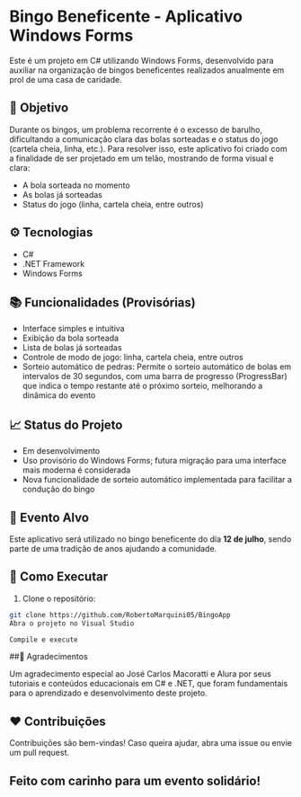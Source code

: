 # Bingo Beneficente - Aplicativo Windows Forms

Este é um projeto em C# utilizando Windows Forms, desenvolvido para auxiliar na organização de bingos beneficentes realizados anualmente em prol de uma casa de caridade.

## 🎉 Objetivo

Durante os bingos, um problema recorrente é o excesso de barulho, dificultando a comunicação clara das bolas sorteadas e o status do jogo (cartela cheia, linha, etc.). Para resolver isso, este aplicativo foi criado com a finalidade de ser projetado em um telão, mostrando de forma visual e clara:

- A bola sorteada no momento  
- As bolas já sorteadas  
- Status do jogo (linha, cartela cheia, entre outros)

## ⚙️ Tecnologias

- C#  
- .NET Framework  
- Windows Forms

## 📚 Funcionalidades (Provisórias)

- Interface simples e intuitiva  
- Exibição da bola sorteada  
- Lista de bolas já sorteadas  
- Controle de modo de jogo: linha, cartela cheia, entre outros
- Sorteio automático de pedras: Permite o sorteio automático de bolas em intervalos de 30 segundos, com uma barra de progresso (ProgressBar) que indica o tempo restante até o próximo sorteio, melhorando a dinâmica do evento

## 📈 Status do Projeto

- Em desenvolvimento  
- Uso provisório do Windows Forms; futura migração para uma interface mais moderna é considerada
- Nova funcionalidade de sorteio automático implementada para facilitar a condução do bingo

## 📅 Evento Alvo

Este aplicativo será utilizado no bingo beneficente do dia **12 de julho**, sendo parte de uma tradição de anos ajudando a comunidade.

## 📖 Como Executar

1. Clone o repositório:

```bash
git clone https://github.com/RobertoMarquini05/BingoApp
Abra o projeto no Visual Studio

Compile e execute
```
##🙏 Agradecimentos

Um agradecimento especial ao José Carlos Macoratti e Alura por seus tutoriais e conteúdos educacionais em C# e .NET, que foram fundamentais para o aprendizado e desenvolvimento deste projeto.

## ❤️ Contribuições
Contribuições são bem-vindas! Caso queira ajudar, abra uma issue ou envie um pull request.

## Feito com carinho para um evento solidário!
